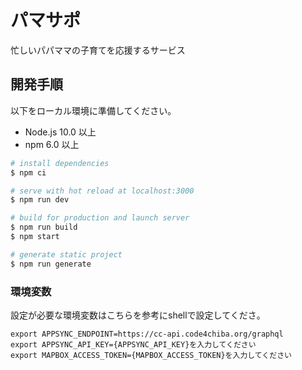 # パマサポ

忙しいパパママの子育てを応援するサービス

## 開発手順

以下をローカル環境に準備してください。

* Node.js 10.0 以上
* npm 6.0 以上

``` bash
# install dependencies
$ npm ci

# serve with hot reload at localhost:3000
$ npm run dev

# build for production and launch server
$ npm run build
$ npm start

# generate static project
$ npm run generate
```

### 環境変数
設定が必要な環境変数はこちらを参考にshellで設定してくださ。
```
export APPSYNC_ENDPOINT=https://cc-api.code4chiba.org/graphql
export APPSYNC_API_KEY={APPSYNC_API_KEY}を入力してください
export MAPBOX_ACCESS_TOKEN={MAPBOX_ACCESS_TOKEN}を入力してください
```
